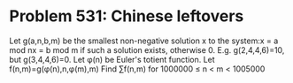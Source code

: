 # Problem 531: Chinese leftovers
Let g(a,n,b,m) be the smallest non-negative solution x to the system:x =
a mod nx = b mod m if such a solution exists, otherwise 0. E.g.
g(2,4,4,6)=10, but g(3,4,4,6)=0. Let φ(n) be Euler's totient function.
Let f(n,m)=g(φ(n),n,φ(m),m) Find ∑f(n,m) for 1000000 ≤ n &lt; m &lt;
1005000
